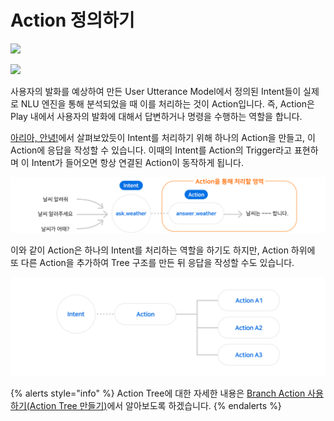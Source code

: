 # Action 정의하기

![](https://www.youtube.com/watch?v=tmd7kyQqTm0)

![](https://www.youtube.com/watch?v=fqHFWHiqZps)

사용자의 발화를 예상하여 만든 User Utterance Model에서 정의된 Intent들이 실제로 NLU 엔진을 통해 분석되었을 때 이를 처리하는 것이 Action입니다. 즉, Action은 Play 내에서 사용자의 발화에 대해서 답변하거나 명령을 수행하는 역할을 합니다.

[아리아, 안녕!](./hello-aria)에서 살펴보았듯이 Intent를 처리하기 위해 하나의 Action을 만들고, 이 Action에 응답을 작성할 수 있습니다. 이때의 Intent를 Action의 Trigger라고 표현하며 이 Intent가 들어오면 항상 연결된 Action이 동작하게 됩니다.

![](/assets/images/define-an-action-01.png)

이와 같이 Action은 하나의 Intent를 처리하는 역할을 하기도 하지만, Action 하위에 또 다른 Action을 추가하여 Tree 구조를 만든 뒤 응답을 작성할 수도 있습니다.

![](/assets/images/define-an-action-02.png)

{% alerts style="info" %}
Action Tree에 대한 자세한 내용은 [Branch Action 사용하기(Action Tree 만들기)](./define-an-action/use-branch-actions#use-branch-actions)에서 알아보도록 하겠습니다.
{% endalerts %}
